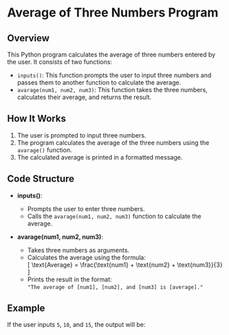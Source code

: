 # Average of Three Numbers Program

## Overview

This Python program calculates the average of three numbers entered by the user. It consists of two functions:

- `inputs()`: This function prompts the user to input three numbers and passes them to another function to calculate the average.
- `avarage(num1, num2, num3)`: This function takes the three numbers, calculates their average, and returns the result.

## How It Works

1. The user is prompted to input three numbers.
2. The program calculates the average of the three numbers using the `avarage()` function.
3. The calculated average is printed in a formatted message.

## Code Structure

- **inputs()**: 
  - Prompts the user to enter three numbers.
  - Calls the `avarage(num1, num2, num3)` function to calculate the average.
  
- **avarage(num1, num2, num3)**: 
  - Takes three numbers as arguments.
  - Calculates the average using the formula:  
    \[
    \text{Average} = \frac{\text{num1} + \text{num2} + \text{num3}}{3}
    \]
  - Prints the result in the format:  
    `"The average of [num1], [num2], and [num3] is [average]."`

## Example

If the user inputs `5`, `10`, and `15`, the output will be:

